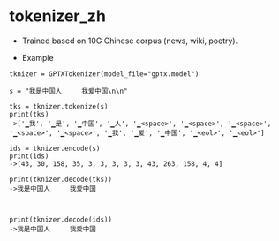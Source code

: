 # tokenizer_zh
- Trained based on 10G Chinese corpus (news, wiki, poetry).

- Example
```
tknizer = GPTXTokenizer(model_file="gptx.model")

s = "我是中国人     我爱中国\n\n"

tks = tknizer.tokenize(s)
print(tks)
->['▁我', '▁是', '▁中国', '▁人', '▁<space>', '▁<space>', '▁<space>', '▁<space>', '▁<space>', '▁我', '▁爱', '▁中国', '▁<eol>', '▁<eol>']

ids = tknizer.encode(s)
print(ids)
->[43, 30, 158, 35, 3, 3, 3, 3, 3, 43, 263, 158, 4, 4]

print(tknizer.decode(tks))
->我是中国人     我爱中国



print(tknizer.decode(ids))
->我是中国人     我爱中国


```

